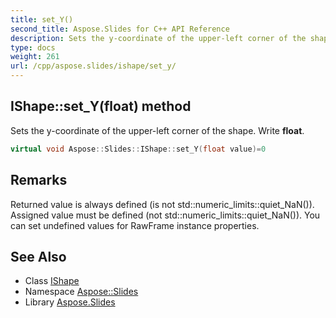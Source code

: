 ```yaml
---
title: set_Y()
second_title: Aspose.Slides for C++ API Reference
description: Sets the y-coordinate of the upper-left corner of the shape. Write float.
type: docs
weight: 261
url: /cpp/aspose.slides/ishape/set_y/
---
```

## IShape::set_Y(float) method


Sets the y-coordinate of the upper-left corner of the shape. Write **float**.

```cpp
virtual void Aspose::Slides::IShape::set_Y(float value)=0
```

## Remarks


Returned value is always defined (is not std::numeric_limits<float>::quiet_NaN()). Assigned value must be defined (not std::numeric_limits<float>::quiet_NaN()). You can set undefined values for RawFrame instance properties. 
## See Also

* Class [IShape](./)
* Namespace [Aspose::Slides](../)
* Library [Aspose.Slides](../../)